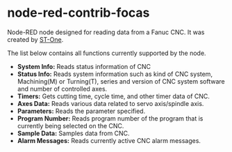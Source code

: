 # node-red-contrib-focas

Node-RED node designed for reading data from a Fanuc CNC. It was created by [ST-One](https://st-one.io).

The list below contains all functions currently supported by the node.
- **System Info:** Reads status information of CNC
- **Status Info:** Reads system information such as kind of CNC system, Machining(M) or Turning(T), series and version of CNC system software and number of controlled axes.
- **Timers:** Gets cutting time, cycle time, and other timer data of CNC.
- **Axes Data:** Reads various data related to servo axis/spindle axis.
- **Parameters:** Reads the parameter specified.
- **Program Number:** Reads program number of the program that is currently being selected on the CNC.
- **Sample Data:** Samples data from CNC.
- **Alarm Messages:** Reads currently active CNC alarm messages.


























